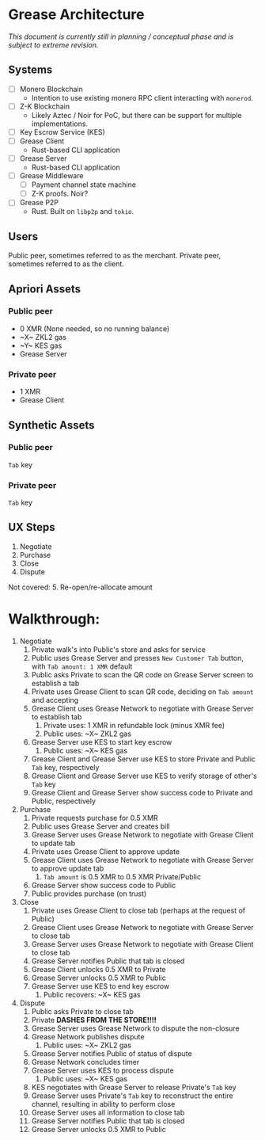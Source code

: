 # Grease Architecture
      
_This document is currently still in planning / conceptual phase and is subject to extreme revision._
## Systems

* [ ] Monero Blockchain
  * Intention to use existing monero RPC client interacting with `monerod`. 
* [ ] Z-K Blockchain
  * Likely Aztec / Noir for PoC, but there can be support for multiple implementations.  
* [ ] Key Escrow Service (KES)
* [ ] Grease Client
  * Rust-based CLI application 
* [ ] Grease Server
  * Rust-based CLI application 
* [ ] Grease Middleware
  * [ ] Payment channel state machine
  * [ ] Z-K proofs. Noir?
* [ ] Grease P2P
  * Rust. Built on `libp2p` and `tokio`.

## Users
Public peer, sometimes referred to as the merchant.
Private peer, sometimes referred to as the client.

## Apriori Assets

### Public peer
* 0 XMR (None needed, so no running balance)
* ~X~ ZKL2 gas
* ~Y~ KES gas
* Grease Server

### Private peer
* 1 XMR
* Grease Client

## Synthetic Assets

### Public peer
`Tab` key

### Private peer
`Tab` key

## UX Steps

1. Negotiate
2. Purchase
3. Close
4. Dispute

Not covered:
5. Re-open/re-allocate amount

# Walkthrough:
1. Negotiate
   1. Private walk's into Public's store and asks for service
   2. Public uses Grease Server and presses `New Customer Tab` button, with `Tab amount: 1 XMR` default
   3. Public asks Private to scan the QR code on Grease Server screen to establish a tab
   4. Private uses Grease Client to scan QR code, deciding on `Tab amount` and accepting
   5. Grease Client uses Grease Network to negotiate with Grease Server to establish tab
      1. Private uses:
            1 XMR in refundable lock (minus XMR fee)
      2. Public uses:
            ~X~ ZKL2 gas
   6. Grease Server use KES to start key escrow
      1. Public uses: ~X~ KES gas
   7. Grease Client and Grease Server use KES to store Private and Public `Tab` key, respectively
   8. Grease Client and Grease Server use KES to verify storage of other's `Tab` key
   9. Grease Client and Grease Server show success code to Private and Public, respectively
2. Purchase
   1. Private requests purchase for 0.5 XMR
   2. Public uses Grease Server and creates bill
   3. Grease Server uses Grease Network to negotiate with Grease Client to update tab
   4. Private uses Grease Client to approve update
   5. Grease Client uses Grease Network to negotiate with Grease Server to approve update tab
      1. `Tab amount` is 0.5 XMR to 0.5 XMR Private/Public
   6. Grease Server show success code to Public
   7. Public provides purchase (on trust)
3. Close
   1. Private uses Grease Client to close tab (perhaps at the request of Public)
   2. Grease Client uses Grease Network to negotiate with Grease Server to close tab
   3. Grease Server uses Grease Network to negotiate with Grease Client to close tab
   4. Grease Server notifies Public that tab is closed
   5. Grease Client unlocks 0.5 XMR to Private
   6. Grease Server unlocks 0.5 XMR to Public
   7. Grease Server use KES to end key escrow
      1. Public recovers:
            ~X~ KES gas
4. Dispute
   1. Public asks Private to close tab
   2. Private **DASHES FROM THE STORE!!!!**
   3. Grease Server uses Grease Network to dispute the non-closure
   4. Grease Network publishes dispute
      1. Public uses:
        ~X~ ZKL2 gas
   5. Grease Server notifies Public of status of dispute
   6. Grease Network concludes timer
   7. Grease Server uses KES to process dispute
      1. Public uses:
            ~X~ KES gas
   8. KES negotiates with Grease Server to release Private's `Tab` key
   9. Grease Server uses Private's `Tab` key to reconstruct the entire channel, resulting in ability to perform close
   10. Grease Server uses all information to close tab
   11. Grease Server notifies Public that tab is closed
   12. Grease Server unlocks 0.5 XMR to Public
